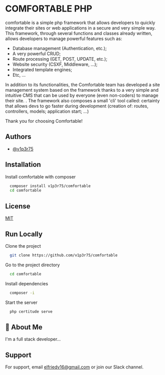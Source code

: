 
# COMFORTABLE PHP

comfortable is a simple php framework that allows developers to quickly integrate their sites or web applications in a secure and very simple way.
This framework, through several functions and classes already written, allows developers to manage powerful features such as:
- Database management (Authentication, etc.);
- A very powerful CRUD;
- Route processing (GET, POST, UPDATE, etc.);
- Website security (CSXF, Middleware, ...);
- Integrated template engines;
- Etc, ...

In addition to its functionalities, the Comfortable team has developed a site management system based on the framework thanks to a very simple and intuitive CMS that can be used by everyone (even non-coders) to manage their site. .
The framework also composes a small 'cli' tool called: certainty that allows devs to go faster during development (creation of: routes, controllers, models; application start; ...)

Thank you for choosing Comfortable!

## Authors

- [@v1p3r75](https://github.com/v1p3r75)


## Installation

Install comfortable with composer

```bash
  composer install v1p3r75/comfortable
  cd comfortable
```
    
## License

[MIT](https://choosealicense.com/licenses/mit/)


## Run Locally

Clone the project

```bash
  git clone https://github.com/v1p3r75/comfortable
```

Go to the project directory

```bash
  cd comfortable
```

Install dependencies

```bash
  composer -i
```

Start the server

```bash
  php certitude serve
```


## 🚀 About Me
I'm a full stack developer...


## Support

For support, email elfriedv16@gmail.com or join our Slack channel.


